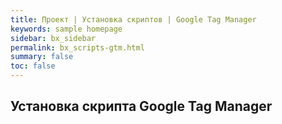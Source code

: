```yaml
---
title: Проект | Установка скриптов | Google Tag Manager
keywords: sample homepage
sidebar: bx_sidebar
permalink: bx_scripts-gtm.html
summary: false
toc: false
---
```


## Установка скрипта Google Tag Manager

